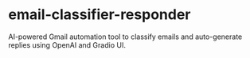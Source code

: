 # email-classifier-responder
AI-powered Gmail automation tool to classify emails and auto-generate replies using OpenAI and Gradio UI.
